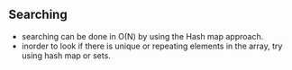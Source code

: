 ## Searching

* searching can be done in O(N) by using the Hash map approach.
* inorder to look if there is unique or repeating elements in the array, try using hash map or sets.